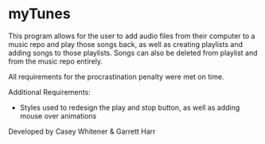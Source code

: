 # myTunes
 This program allows for the user to add audio files from their computer to a music repo and play those songs back, as well as creating playlists and adding songs to those playlists. Songs can also be deleted from playlist and from the music repo entirely.
 
 All requirements for the procrastination penalty were met on time.
 
 Additional Requirements:
 - Styles used to redesign the play and stop button, as well as adding mouse over animations
 
Developed by Casey Whitener & Garrett Harr
